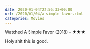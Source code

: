 ```yaml
---
date: 2020-01-04T22:56:33+00:00
url: /2020/01/04/a-simple-favor.html
categories: Movies
---
```

Watched A Simple Favor (2018) - ★★★

Holy shit this is good.


